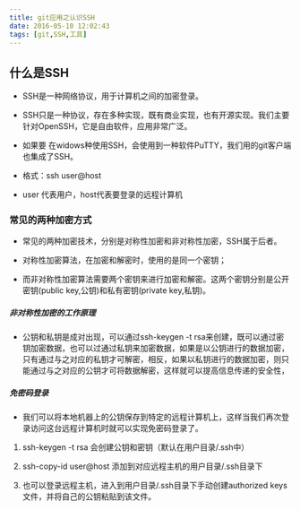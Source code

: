 ```yaml
---
title: git应用之认识SSH
date: 2016-05-10 12:02:43
tags: [git,SSH,工具]
---
```


##	什么是SSH

*	SSH是一种网络协议，用于计算机之间的加密登录。

*	SSH只是一种协议，存在多种实现，既有商业实现，也有开源实现。我们主要针对OpenSSH，它是自由软件，应用非常广泛。

*	如果要 在widows种使用SSH，会使用到一种软件PuTTY，我们用的git客户端也集成了SSH。

* 格式：ssh user@host
* user 代表用户，host代表要登录的远程计算机

###	常见的两种加密方式

* 常见的两种加密技术，分别是对称性加密和非对称性加密，SSH属于后者。

* 对称性加密算法，在加密和解密时，使用的是同一个密钥；

* 而非对称性加密算法需要两个密钥来进行加密和解密。这两个密钥分别是公开密钥(public key,公钥)和私有密钥(private key,私钥)。
<!-- more -->

#####	非对称性加密的工作原理

* 公钥和私钥是成对出现，可以通过ssh-keygen -t rsa来创建，既可以通过密钥加密数据，也可以过通过私钥来加密数据，如果是以公钥进行的数据加密，只有通过与之对应的私钥才可解密，相反，如果以私钥进行的数据加密，则只能通过与之对应的公钥才可将数据解密，这样就可以提高信息传递的安全性，

#####	免密码登录

*	我们可以将本地机器上的公钥保存到特定的远程计算机上，这样当我们再次登录访问这台远程计算机时就可以实现免密码登录了。

1.	ssh-keygen -t rsa 会创建公钥和密钥（默认在用户目录/.ssh中）

2.	ssh-copy-id user@host	添加到对应远程主机的用户目录/.ssh目录下

3.	也可以登录远程主机，进入到用户目录/.ssh目录下手动创建authorized keys文件，并将自己的公钥粘贴到该文件。